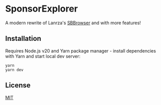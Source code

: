# SponsorExplorer

A modern rewrite of Lanrza's [SBBrowser][sbb] and with more features!

## Installation

Requires Node.js v20 and Yarn package manager - install dependencies with
Yarn and start local dev server:

```console
yarn
yarn dev
```

## License

[MIT](/LICENSE)

[sbb]: https://github.com/Lartza/SBbrowser
